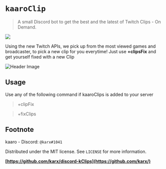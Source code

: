# `kaaroClip`
> A small Discord bot to get the best and the latest of Twitch Clips - On Demand.

![][tag-image]
<!-- ![kaarClips Bot](https://discordbots.org/api/widget/593919604993294337.svg) -->

Using the new Twitch APIs, we pick up from the most viewed games and broadcaster, to pick a new clip for you everytime!
Just use __+clipsFix__ and get yourself fixed with a new Clip

![Header Image][header-image.png]

## Usage
Use any of the following command if kaaroClips is added to your server
> +clipFix

> +fixClips

## Footnote
kaaro - Discord: `@karx#1041`

Distributed under the MIT license. See `LICENSE` for more information.

**[https://github.com/karx/discord-kClips](https://github.com/karx/)**

<!-- Markdown link & img dfn's -->
[tag-image]: https://img.shields.io/github/license/karx/discord-kClips.svg
[header-image.png]: https://i.imgur.com/3slzIe4.png
